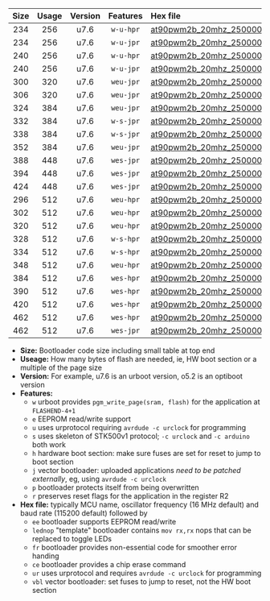 |Size|Usage|Version|Features|Hex file|
|:-:|:-:|:-:|:-:|:--|
|234|256|u7.6|`w-u-hpr`|[at90pwm2b_20mhz_250000bps_ur.hex](https://raw.githubusercontent.com/stefanrueger/urboot/main//at90pwm2b_20mhz_250000bps_ur.hex)|
|234|256|u7.6|`w-u-jpr`|[at90pwm2b_20mhz_250000bps_ur_vbl.hex](https://raw.githubusercontent.com/stefanrueger/urboot/main//at90pwm2b_20mhz_250000bps_ur_vbl.hex)|
|240|256|u7.6|`w-u-hpr`|[at90pwm2b_20mhz_250000bps_lednop_ur.hex](https://raw.githubusercontent.com/stefanrueger/urboot/main//at90pwm2b_20mhz_250000bps_lednop_ur.hex)|
|240|256|u7.6|`w-u-jpr`|[at90pwm2b_20mhz_250000bps_lednop_ur_vbl.hex](https://raw.githubusercontent.com/stefanrueger/urboot/main//at90pwm2b_20mhz_250000bps_lednop_ur_vbl.hex)|
|300|320|u7.6|`weu-jpr`|[at90pwm2b_20mhz_250000bps_ee_ur_vbl.hex](https://raw.githubusercontent.com/stefanrueger/urboot/main//at90pwm2b_20mhz_250000bps_ee_ur_vbl.hex)|
|306|320|u7.6|`weu-jpr`|[at90pwm2b_20mhz_250000bps_ee_lednop_ur_vbl.hex](https://raw.githubusercontent.com/stefanrueger/urboot/main//at90pwm2b_20mhz_250000bps_ee_lednop_ur_vbl.hex)|
|324|384|u7.6|`weu-jpr`|[at90pwm2b_20mhz_250000bps_ee_lednop_fr_ur_vbl.hex](https://raw.githubusercontent.com/stefanrueger/urboot/main//at90pwm2b_20mhz_250000bps_ee_lednop_fr_ur_vbl.hex)|
|332|384|u7.6|`w-s-jpr`|[at90pwm2b_20mhz_250000bps_vbl.hex](https://raw.githubusercontent.com/stefanrueger/urboot/main//at90pwm2b_20mhz_250000bps_vbl.hex)|
|338|384|u7.6|`w-s-jpr`|[at90pwm2b_20mhz_250000bps_lednop_vbl.hex](https://raw.githubusercontent.com/stefanrueger/urboot/main//at90pwm2b_20mhz_250000bps_lednop_vbl.hex)|
|352|384|u7.6|`weu-jpr`|[at90pwm2b_20mhz_250000bps_ee_lednop_fr_ce_ur_vbl.hex](https://raw.githubusercontent.com/stefanrueger/urboot/main//at90pwm2b_20mhz_250000bps_ee_lednop_fr_ce_ur_vbl.hex)|
|388|448|u7.6|`wes-jpr`|[at90pwm2b_20mhz_250000bps_ee_vbl.hex](https://raw.githubusercontent.com/stefanrueger/urboot/main//at90pwm2b_20mhz_250000bps_ee_vbl.hex)|
|394|448|u7.6|`wes-jpr`|[at90pwm2b_20mhz_250000bps_ee_lednop_vbl.hex](https://raw.githubusercontent.com/stefanrueger/urboot/main//at90pwm2b_20mhz_250000bps_ee_lednop_vbl.hex)|
|424|448|u7.6|`wes-jpr`|[at90pwm2b_20mhz_250000bps_ee_lednop_fr_vbl.hex](https://raw.githubusercontent.com/stefanrueger/urboot/main//at90pwm2b_20mhz_250000bps_ee_lednop_fr_vbl.hex)|
|296|512|u7.6|`weu-hpr`|[at90pwm2b_20mhz_250000bps_ee_ur.hex](https://raw.githubusercontent.com/stefanrueger/urboot/main//at90pwm2b_20mhz_250000bps_ee_ur.hex)|
|302|512|u7.6|`weu-hpr`|[at90pwm2b_20mhz_250000bps_ee_lednop_ur.hex](https://raw.githubusercontent.com/stefanrueger/urboot/main//at90pwm2b_20mhz_250000bps_ee_lednop_ur.hex)|
|320|512|u7.6|`weu-hpr`|[at90pwm2b_20mhz_250000bps_ee_lednop_fr_ur.hex](https://raw.githubusercontent.com/stefanrueger/urboot/main//at90pwm2b_20mhz_250000bps_ee_lednop_fr_ur.hex)|
|328|512|u7.6|`w-s-hpr`|[at90pwm2b_20mhz_250000bps.hex](https://raw.githubusercontent.com/stefanrueger/urboot/main//at90pwm2b_20mhz_250000bps.hex)|
|334|512|u7.6|`w-s-hpr`|[at90pwm2b_20mhz_250000bps_lednop.hex](https://raw.githubusercontent.com/stefanrueger/urboot/main//at90pwm2b_20mhz_250000bps_lednop.hex)|
|348|512|u7.6|`weu-hpr`|[at90pwm2b_20mhz_250000bps_ee_lednop_fr_ce_ur.hex](https://raw.githubusercontent.com/stefanrueger/urboot/main//at90pwm2b_20mhz_250000bps_ee_lednop_fr_ce_ur.hex)|
|384|512|u7.6|`wes-hpr`|[at90pwm2b_20mhz_250000bps_ee.hex](https://raw.githubusercontent.com/stefanrueger/urboot/main//at90pwm2b_20mhz_250000bps_ee.hex)|
|390|512|u7.6|`wes-hpr`|[at90pwm2b_20mhz_250000bps_ee_lednop.hex](https://raw.githubusercontent.com/stefanrueger/urboot/main//at90pwm2b_20mhz_250000bps_ee_lednop.hex)|
|420|512|u7.6|`wes-hpr`|[at90pwm2b_20mhz_250000bps_ee_lednop_fr.hex](https://raw.githubusercontent.com/stefanrueger/urboot/main//at90pwm2b_20mhz_250000bps_ee_lednop_fr.hex)|
|462|512|u7.6|`wes-hpr`|[at90pwm2b_20mhz_250000bps_ee_lednop_fr_ce.hex](https://raw.githubusercontent.com/stefanrueger/urboot/main//at90pwm2b_20mhz_250000bps_ee_lednop_fr_ce.hex)|
|462|512|u7.6|`wes-jpr`|[at90pwm2b_20mhz_250000bps_ee_lednop_fr_ce_vbl.hex](https://raw.githubusercontent.com/stefanrueger/urboot/main//at90pwm2b_20mhz_250000bps_ee_lednop_fr_ce_vbl.hex)|

- **Size:** Bootloader code size including small table at top end
- **Useage:** How many bytes of flash are needed, ie, HW boot section or a multiple of the page size
- **Version:** For example, u7.6 is an urboot version, o5.2 is an optiboot version
- **Features:**
  + `w` urboot provides `pgm_write_page(sram, flash)` for the application at `FLASHEND-4+1`
  + `e` EEPROM read/write support
  + `u` uses urprotocol requiring `avrdude -c urclock` for programming
  + `s` uses skeleton of STK500v1 protocol; `-c urclock` and `-c arduino` both work
  + `h` hardware boot section: make sure fuses are set for reset to jump to boot section
  + `j` vector bootloader: uploaded applications *need to be patched externally*, eg, using `avrdude -c urclock`
  + `p` bootloader protects itself from being overwritten
  + `r` preserves reset flags for the application in the register R2
- **Hex file:** typically MCU name, oscillator frequency (16 MHz default) and baud rate (115200 default) followed by
  + `ee` bootloader supports EEPROM read/write
  + `lednop` "template" bootloader contains `mov rx,rx` nops that can be replaced to toggle LEDs
  + `fr` bootloader provides non-essential code for smoother error handing
  + `ce` bootloader provides a chip erase command
  + `ur` uses urprotocol and requires `avrdude -c urclock` for programming
  + `vbl` vector bootloader: set fuses to jump to reset, not the HW boot section
